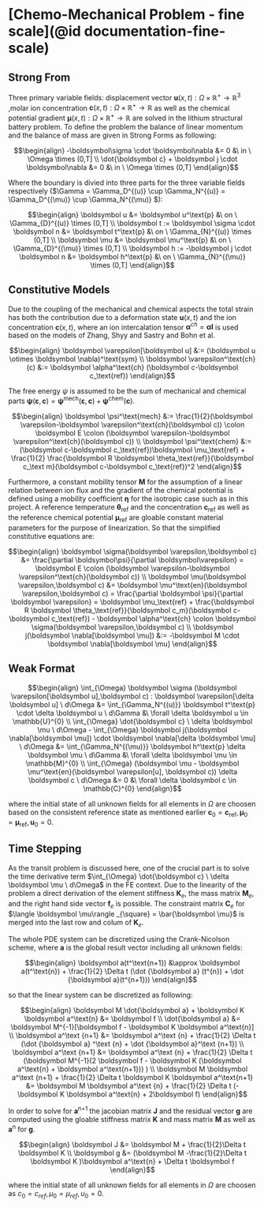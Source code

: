 # [Chemo-Mechanical Problem - fine scale](@id documentation-fine-scale)

## Strong From

Three primary variable fields: displacement vector $\boldsymbol u(x,t): \Omega \times \mathbb{R}^{+} \rightarrow \mathbb{R}^{3}$
,molar ion concentration $\boldsymbol c(x,t): \Omega \times \mathbb{R}^{+} \rightarrow \mathbb{R}$
as well as the chemical potential gradient $\boldsymbol \mu(x,t): \Omega \times \mathbb{R}^{+} \rightarrow \mathbb{R}$
are solved in the lithium structural battery problem.
To define the problem the balance of linear momentum and the balance of mass are given in Strong Forms as following:

```math
\begin{align}
-\boldsymbol\sigma \cdot \boldsymbol\nabla &= 0
&\
in \ \Omega \times (0,T]
\\
\dot{\boldsymbol c} + \boldsymbol j \cdot \boldsymbol\nabla &= 0
&\
in \ \Omega \times (0,T]
\end{align}
```

Where the boundary is divied into three parts for the three variable fields respectively
($\Gamma = \Gamma_D^{(u)} \cup \Gamma_N^{(u)} = \Gamma_D^{(\mu)} \cup \Gamma_N^{(\mu)} $):


```math
\begin{align}
\boldsymbol u &= \boldsymbol u^\text{p}
&\
on \ \Gamma_{D}^{(u)} \times (0,T]
\\
\boldsymbol t := \boldsymbol \sigma \cdot \boldsymbol n &= \boldsymbol t^\text{p}
&\
on \ \Gamma_{N}^{(u)} \times (0,T]
\\
\boldsymbol \mu &= \boldsymbol \mu^\text{p}
&\
on \ \Gamma_{D}^{(\mu)} \times (0,T]
\\
\boldsymbol h := -\boldsymbol j \cdot \boldsymbol n &= \boldsymbol h^\text{p}
&\
on \ \Gamma_{N}^{(\mu)} \times (0,T]
\end{align}
```

## Constitutive Models
Due to the coupling of the mechanical and chemical aspects the total strain has both the contribution due to a deformation state $\boldsymbol u(x,t)$
and the ion concentration $\boldsymbol c(x,t)$, where an ion intercalation tensor $\boldsymbol \alpha^{ch} = \boldsymbol \alpha \boldsymbol I$ is used based on the models of Zhang, Shyy and Sastry and Bohn et al.

```math
\begin{align}
\boldsymbol \varepsilon[\boldsymbol u] &:= (\boldsymbol u \otimes \boldsymbol \nabla)^\text{sym}
\\
\boldsymbol \varepsilon^\text{ch}(c) &:= \boldsymbol \alpha^\text{ch} (\boldsymbol c-\boldsymbol c_\text{ref})
\end{align}
```
The free energy $\psi$ is assumed to be the sum of mechanical and chemical parts
$\boldsymbol \psi (\boldsymbol \varepsilon, \boldsymbol c) = \boldsymbol \psi^\text{mech}(\boldsymbol \varepsilon,\boldsymbol c) + \boldsymbol \psi^\text{chem}(\boldsymbol c)$.

```math
\begin{align}
\boldsymbol \psi^\text{mech} &:= \frac{1}{2}(\boldsymbol \varepsilon-\boldsymbol \varepsilon^\text{ch}(\boldsymbol c)) \colon \boldsymbol E \colon (\boldsymbol \varepsilon-\boldsymbol \varepsilon^\text{ch}(\boldsymbol c))
\\
\boldsymbol \psi^\text{chem} &:= (\boldsymbol c-\boldsymbol c_\text{ref})\boldsymbol \mu_\text{ref} + \frac{1}{2} \frac{\boldsymbol R \boldsymbol \theta_\text{ref}}{\boldsymbol c_\text m}(\boldsymbol c-\boldsymbol c_\text{ref})^2
\end{align}
```

Furthermore, a constant mobility tensor $\boldsymbol M$ for the assumption of a linear relation between ion flux and the gradient of
the chemical potential is defined using a mobility coefficient $\boldsymbol \eta$ for the isotropic case such as in this project.
A reference temperature $\boldsymbol \theta_\text{ref}$ and the concentration $\boldsymbol c_\text{ref}$ as well as the reference chemical potential $\boldsymbol \mu_\text{ref}$ are gloable constant material parameters for the purpose of linearization. 
So that the simplified constitutive equations are:

```math
\begin{align}
    \boldsymbol \sigma(\boldsymbol \varepsilon,\boldsymbol c) &= \frac{\partial \boldsymbol\psi}{\partial \boldsymbol\varepsilon} = \boldsymbol E \colon (\boldsymbol \varepsilon-\boldsymbol \varepsilon^\text{ch}(\boldsymbol c))
\\
    \boldsymbol \mu(\boldsymbol \varepsilon,\boldsymbol c) &= \boldsymbol \mu^\text{en}(\boldsymbol \varepsilon,\boldsymbol c) = \frac{\partial \boldsymbol \psi}{\partial \boldsymbol \varepsilon} = \boldsymbol \mu_\text{ref} + \frac{\boldsymbol R \boldsymbol \theta_\text{ref}}{\boldsymbol c_m}(\boldsymbol c-\boldsymbol c_\text{ref}) - \boldsymbol \alpha^\text{ch} \colon \boldsymbol \sigma(\boldsymbol \varepsilon,\boldsymbol c)
\\
    \boldsymbol j(\boldsymbol \nabla[\boldsymbol \mu]) &:= -\boldsymbol M \cdot \boldsymbol \nabla[\boldsymbol \mu]
\end{align}
```

## Weak Format

```math
\begin{align}
\int_{\Omega} \boldsymbol \sigma (\boldsymbol \varepsilon[\boldsymbol u],\boldsymbol c) : \boldsymbol \varepsilon[\delta \boldsymbol u] \ d\Omega  &=  \int_{\Gamma_N^{(u)}} \boldsymbol t^\text{p} \cdot \delta \boldsymbol u \ d\Gamma
&\
\forall \delta \boldsymbol u \in \mathbb{U}^{0}
\\
\int_{\Omega} \dot{\boldsymbol c} \ \delta \boldsymbol \mu \ d\Omega - \int_{\Omega} \boldsymbol j(\boldsymbol \nabla[\boldsymbol \mu]) \cdot \boldsymbol \nabla[\delta \boldsymbol \mu] \ d\Omega
&=  \int_{\Gamma_N^{(\mu)}} \boldsymbol h^\text{p} \delta \boldsymbol \mu \ d\Gamma
&\
\forall \delta \boldsymbol \mu \in \mathbb{M}^{0}
\\
\int_{\Omega} (\boldsymbol \mu - \boldsymbol \mu^\text{en}(\boldsymbol \varepsilon[u], \boldsymbol c)) \delta \boldsymbol c \ d\Omega
&= 0
&\
\forall \delta \boldsymbol c \in \mathbb{C}^{0}
\end{align}
```
where the initial state of all unknown fields for all elements in $\Omega$ are choosen based on the consistent reference state as mentioned earlier $\boldsymbol c_0 = \boldsymbol c_\text{ref}, \boldsymbol \mu_0 = \boldsymbol \mu_\text{ref}, \boldsymbol u_0 = 0$.

## Time Stepping

As the transit problem is discussed here, one of the crucial part is to solve the time derivative term $\int_{\Omega} \dot{\boldsymbol c} \ \delta \boldsymbol \mu \ d\Omega$ in the FE context. Due to the linearity of the problem a direct derivation of the element stiffness $\boldsymbol K_e$, the mass matrix $\boldsymbol M_e$, and the right hand side vector  $\boldsymbol f_e$ is possible. The constraint matrix $\boldsymbol C_e$ for $\langle \boldsymbol \mu\rangle _{\square} = \bar{\boldsymbol \mu}$ is merged into the last row and colum of $\boldsymbol K_e$. 

The whole PDE system can be discretized using the Crank-Nicolson scheme, where $\boldsymbol a$ is the global result vector including all unknown fields:
```math
\begin{align}
\boldsymbol a(t^\text{n+1}) &\approx \boldsymbol a(t^\text{n}) + \frac{1}{2} \Delta t (\dot {\boldsymbol a} (t^{n}) + \dot {\boldsymbol a}(t^{n+1}))
\end{align}
```
so that the linear system can be discretized as following:
```math
\begin{align}
\boldsymbol M \dot{\boldsymbol a} + \boldsymbol K \boldsymbol a^\text{n} &= \boldsymbol f
\\
\dot{\boldsymbol a} &= \boldsymbol M^{-1}[\boldsymbol f - \boldsymbol K \boldsymbol a^\text{n}]
\\
\boldsymbol a^\text {n+1} &= \boldsymbol a^\text {n} + \frac{1}{2} \Delta t (\dot {\boldsymbol a} ^\text {n} + \dot {\boldsymbol a}^\text {n+1})
\\
\boldsymbol a^\text {n+1} &= \boldsymbol a^\text {n} + \frac{1}{2} \Delta t (\boldsymbol M^{-1}(2 \boldsymbol f  - \boldsymbol K (\boldsymbol a^\text{n} + \boldsymbol a^\text{n+1})) )
\\
\boldsymbol M \boldsymbol a^\text {n+1} + \frac{1}{2} \Delta t \boldsymbol K \boldsymbol a^\text{n+1} &= \boldsymbol M \boldsymbol a^\text {n} + \frac{1}{2} \Delta t (-\boldsymbol K \boldsymbol a^\text{n} + 2\boldsymbol f)
\end{align}
```
In order to solve for $\boldsymbol a^\text{n+1}$ the jacobian matrix $\boldsymbol J$ and the residual vector $\boldsymbol g$ are computed using the gloable stiffness matrix $\boldsymbol K$ and mass matrix $\boldsymbol M$ as well as $\boldsymbol a^\text{n}$ for $\boldsymbol g$.
```math
\begin{align}
\boldsymbol J &= \boldsymbol M + \frac{1}{2}\Delta t \boldsymbol K
\\
\boldsymbol g &= (\boldsymbol M -\frac{1}{2}\Delta t \boldsymbol K )\boldsymbol a^\text{n} + \Delta t \boldsymbol f
\end{align}
```
where the initial state of all unknown fields for all elements in $\Omega$ are choosen as $c_0 = c_{ref}, \mu_0 = \mu_{ref}, u_0 = 0$.
